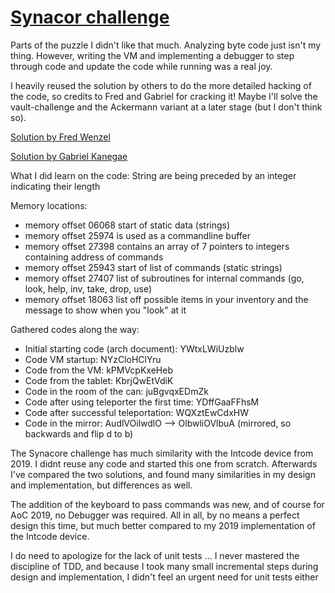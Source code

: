 # [Synacor challenge](https://challenge.synacor.com/)

Parts of the puzzle I didn't like that much. Analyzing byte code just isn't my thing. However, 
writing the VM and implementing a debugger to step through code and update the code while running
was a real joy.

I heavily reused the solution by others to do the more detailed hacking of the code, so credits to 
Fred and Gabriel for cracking it! Maybe I'll solve the vault-challenge and the Ackermann 
variant at a later stage (but I don't think so).

[Solution by Fred Wenzel](https://github.com/fwenzel/synacor-challenge/blob/master/vm/solution.sh)

[Solution by Gabriel Kanegae](https://github.com/KanegaeGabriel/synacor-challenge)

What I did learn on the code:
String are being preceded by an integer indicating their length

Memory locations:
- memory offset 06068 start of static data (strings)
- memory offset 25974 is used as a commandline buffer
- memory offset 27398 contains an array of 7 pointers to integers containing address of commands
- memory offset 25943 start of list of commands (static strings)
- memory offset 27407 list of subroutines for internal commands (go, look, help, inv, take, drop, use)
- memory offset 18063 list off possible items in your inventory and the message to show when you "look" at it

Gathered codes along the way:
- Initial starting code (arch document): YWtxLWiUzblw
- Code VM startup: NYzCloHClYru
- Code from the VM: kPMVcpKxeHeb
- Code from the tablet: KbrjQwEtVdiK
- Code in the room of the can: juBgvqxEDmZk
- Code after using teleporter the first time: YDffGaaFFhsM
- Code after successful teleportation: WQXztEwCdxHW
- Code in the mirror: AudlVOilwdlO --> OlbwliOVlbuA (mirrored, so backwards and flip d to b)

The Synacore challenge has much similarity with the Intcode device from 2019. I didnt reuse any code and
started this one from scratch. Afterwards I've compared the two solutions, and found many similarities
in my design and implementation, but differences as well.

The addition of the keyboard to pass commands was new, and of course for AoC 2019, no Debugger was 
required. All in all, by no means a perfect design this time, but much better compared to my 2019 
implementation of the Intcode device.

I do need to apologize for the lack of unit tests ... I never mastered the discipline of TDD, and 
because I took many small incremental steps during design and implementation, I didn't feel an 
urgent need for unit tests either